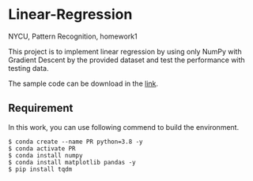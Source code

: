 # Linear-Regression
NYCU, Pattern Recognition, homework1 

This project is to implement linear regression by using only NumPy with Gradient Descent by the provided dataset and test the performance with testing data.

The sample code can be download in the [link](https://github.com/NCTU-VRDL/CS_AT0828/tree/main/HW1).

## Requirement

In this work, you can use following commend to build the environment.

```bash=
$ conda create --name PR python=3.8 -y
$ conda activate PR
$ conda install numpy
$ conda install matplotlib pandas -y
$ pip install tqdm
```
